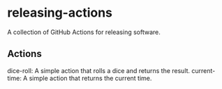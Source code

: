 # releasing-actions
A collection of GitHub Actions for releasing software.

## Actions
dice-roll: A simple action that rolls a dice and returns the result.
current-time: A simple action that returns the current time.